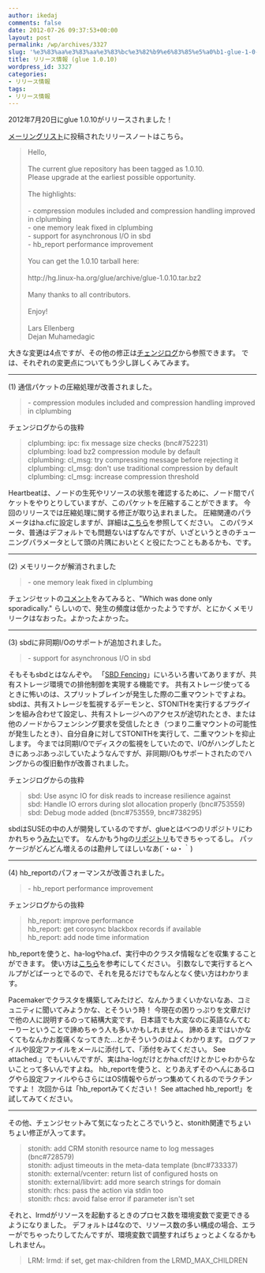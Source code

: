 ```yaml
---
author: ikedaj
comments: false
date: 2012-07-26 09:37:53+00:00
layout: post
permalink: /wp/archives/3327
slug: '%e3%83%aa%e3%83%aa%e3%83%bc%e3%82%b9%e6%83%85%e5%a0%b1-glue-1-0-10'
title: リリース情報 (glue 1.0.10)
wordpress_id: 3327
categories:
- リリース情報
tags:
- リリース情報
---
```


2012年7月20日にglue 1.0.10がリリースされました！

[メーリングリスト](http://lists.linux-ha.org/pipermail/linux-ha-dev/2012-July/019549.html)に投稿されたリリースノートはこちら。



<blockquote>
Hello,<br>
<br>
The current glue repository has been tagged as 1.0.10.<br>
Please upgrade at the earliest possible opportunity.<br>
<br>
The highlights:<br>
<br>
- compression modules included and compression handling improved in clplumbing<br>
- one memory leak fixed in clplumbing<br>
- support for asynchronous I/O in sbd<br>
- hb_report performance improvement<br>
<br>
You can get the 1.0.10 tarball here:<br>
<br>
	http://hg.linux-ha.org/glue/archive/glue-1.0.10.tar.bz2<br>
<br>
Many thanks to all contributors.<br>
<br>
Enjoy!<br>
<br>
Lars Ellenberg<br>
Dejan Muhamedagic<br>
</blockquote>


大きな変更は4点ですが、その他の修正は[チェンジログ](http://hg.linux-ha.org/glue/file/18489f275f75/ChangeLog)から参照できます。
では、それぞれの変更点についてもう少し詳しくみてみます。
  


* * *

  

(1) 通信パケットの圧縮処理が改善されました。


<blockquote>
- compression modules included and compression handling improved in clplumbing<br>
</blockquote>


チェンジログからの抜粋


<blockquote>
clplumbing: ipc: fix message size checks (bnc#752231)<br>
clplumbing: load bz2 compression module by default<br>
clplumbing: cl_msg: try compressing message before rejecting it<br>
clplumbing: cl_msg: don't use traditional compression by default<br>
clplumbing: cl_msg: increase compression threshold<br>
</blockquote>


Heartbeatは、ノードの生死やリソースの状態を確認するために、ノード間でパケットをやりとりしていますが、このパケットを圧縮することができます。
今回のリリースでは圧縮処理に関する修正が取り込まれました。
圧縮関連のパラメータはha.cfに設定しますが、詳細は[こちら](http://linux-ha.org/wiki/Ha.cf#traditional_compression_-_controls_compression_mode)を参照してください。
このパラメータ、普通はデフォルトでも問題ないはずなんですが、いざというときのチューニングパラメータとして頭の片隅においとくと役にたつこともあるかも、です。
  


* * *

  

(2) メモリリークが解消されました


<blockquote>
- one memory leak fixed in clplumbing<br>
</blockquote>


チェンジセットの[コメント](http://hg.linux-ha.org/glue/rev/de4bc9818ca2)をみてみると、"Which was done only sporadically." らしいので、発生の頻度は低かったようですが、とにかくメモリリークはなおった。よかったよかった。
  


* * *

  

(3) sbdに非同期I/Oのサポートが追加されました。


<blockquote>
- support for asynchronous I/O in sbd<br>
</blockquote>


そもそもsbdとはなんぞや。
「[SBD Fencing](http://www.linux-ha.org/wiki/SBD_Fencing)」にいろいろ書いてありますが、共有ストレージ環境での排他制御を実現する機能です。
共有ストレージ使ってるときに怖いのは、スプリットブレインが発生した際の二重マウントですよね。
sbdは、共有ストレージを監視するデーモンと、STONITHを実行するプラグインを組み合わせて設定し、共有ストレージへのアクセスが途切れたとき、または他のノードからフェンシング要求を受信したとき（つまり二重マウントの可能性が発生したとき）、自分自身に対してSTONITHを実行して、二重マウントを抑止します。
今までは同期I/Oでディスクの監視をしていたので、I/Oがハングしたときにあっぷあっぷしていたようなんですが、非同期I/Oもサポートされたのでハングからの復旧動作が改善されました。
  

チェンジログからの抜粋


<blockquote>
sbd: Use async IO for disk reads to increase resilience against<br>
sbd: Handle IO errors during slot allocation properly (bnc#753559)<br>
sbd: Debug mode added (bnc#753559, bnc#738295)<br>
</blockquote>


sbdはSUSEの中の人が開発しているのですが、glueとはべつのリポジトリにわかれちゃう[みたい](http://www.gossamer-threads.com/lists/linuxha/dev/79956)です。
なんかもうhgの[リポジトリ](http://hg.linux-ha.org/sbd)もできちゃってるし。
パッケージがどんどん増えるのは勘弁してほしいなあ(´・ω・｀)
  


* * *

  

(4) hb_reportのパフォーマンスが改善されました。


<blockquote>
- hb_report performance improvement<br>
</blockquote>


チェンジログからの抜粋


<blockquote>
hb_report: improve performance<br>
hb_report: get corosync blackbox records if available<br>
hb_report: add node time information<br>
</blockquote>


hb_reportを使うと、ha-logやha.cf、実行中のクラスタ情報などを収集することができます。
使い方は[こちら](/wp/archives/2368)を参考にしてください。
引数なしで実行するとヘルプがどばーっとでるので、それを見るだけでもなんとなく使い方はわかります。
  

Pacemakerでクラスタを構築してみたけど、なんかうまくいかないなあ、コミュニティに聞いてみようかな、とそういう時！
今現在の困りっぷりを文章だけで他の人に説明するのって結構大変です。
日本語でも大変なのに英語なんてむーりーということで諦めちゃう人も多いかもしれません。
諦めるまではいかなくてもなんかお腹痛くなってきた…とかそういうのはよくわかります。
ログファイルや設定ファイルをメールに添付して、「添付をみてください。 See attached.」でもいいんですが、実はha-logだけとかha.cfだけとかじゃわからないことって多いんですよね。
hb_reportを使うと、とりあえずそのへんにあるログやら設定ファイルやらさらにはOS情報やらがっつ集めてくれるのでラクチンですよ！
次回からは「hb_reportみてください！ See attached hb_report!」を試してみてください。
  


* * *

  

その他、チェンジセットみて気になったところでいうと、stonith関連でちょいちょい修正が入ってます。


<blockquote>
stonith: add CRM stonith resource name to log messages (bnc#728579)<br>
stonith: adjust timeouts in the meta-data template (bnc#733337)<br>
stonith: external/vcenter: return list of configured hosts on<br>
stonith: external/libvirt: add more search strings for domain<br>
stonith: rhcs: pass the action via stdin too<br>
stonith: rhcs: avoid false error if parameter isn't set<br>
</blockquote>


それと、lrmdがリソースを起動するときのプロセス数を環境変数で変更できるようになりました。
デフォルトは4なので、リソース数の多い構成の場合、エラーがでちゃったりしてたんですが、環境変数で調整すればちょっとよくなるかもしれません。


<blockquote>
LRM: lrmd: if set, get max-children from the LRMD_MAX_CHILDREN<br>
</blockquote>
